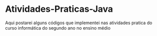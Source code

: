 # Atividades-Praticas-Java
Aqui postarei alguns códigos que implementei nas atividades pratica do curso informática do segundo ano no ensino médio
